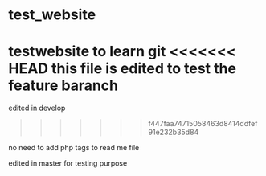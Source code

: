 test_website
============

testwebsite to learn git
<<<<<<< HEAD
this file is edited to test the feature baranch
=======
edited in develop
>>>>>>> f447faa74715058463d8414ddfef91e232b35d84

no need to add php tags to read me file

edited in master for testing purpose
